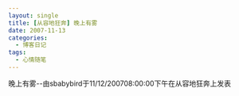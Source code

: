 ```yaml
---
layout: single
title: [从容地狂奔] 晚上有雾
date: 2007-11-13
categories:
  - 博客日记
tags:
  - 心情随笔
---
```


晚上有雾--由sbabybird于11/12/200708&#58;00&#58;00下午在从容地狂奔上发表
